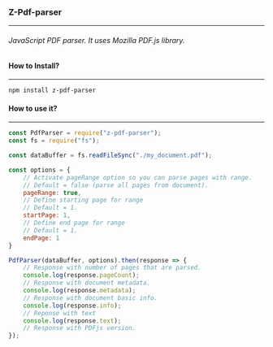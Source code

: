 



### Z-Pdf-parser

------

###### JavaScript PDF parser. It uses Mozilla PDF.js library.



#### How to Install?

------

```
npm install z-pdf-parser
```



#### How to use it?

------

```javascript
const PdfParser = require("z-pdf-parser");
const fs = require("fs");

const dataBuffer = fs.readFileSync("./my_document.pdf");

const options = {
    // Activate pageRange option so you can parse pages with range.
    // Default = false (parse all pages from document).
    pageRange: true,
    // Define starting page for range
    // Default = 1.
    startPage: 1,
    // Define end page for range
    // Default = 1.
    endPage: 1
}

PdfParser(dataBuffer, options).then(response => {
    // Response with number of pages that are parsed.
    console.log(response.pageCount);
    // Response with document metadata.
    console.log(response.metadata);
    // Response with document basic info.
    console.log(response.info);
    // Reponse with text
    console.log(response.text);
    // Response with PDFjs version.
});
```
